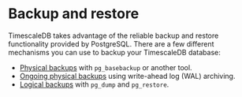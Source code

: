 # Backup and restore

TimescaleDB takes advantage of the reliable backup and restore functionality provided by PostgreSQL. There are a few different mechanisms you can use to backup your TimescaleDB database:
*   [Physical backups][physical-backups] with `pg_basebackup` or another tool.
*   [Ongoing physical backups][ongoing-physical-backups] using write-ahead log (WAL) archiving.
*   [Logical backups][logical-backups] with `pg_dump` and `pg_restore`.

[physical-backups]: /how-to-guides/backup-and-restore/physical/
[ongoing-physical-backups]: /how-to-guides/backup-and-restore/docker-and-wale/
[logical-backups]: /how-to-guides/backup-and-restore/pg-dump-and-restore/
